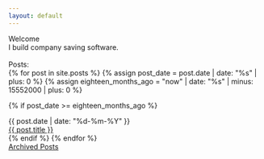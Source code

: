 ```yaml
---
layout: default
---
```


<div class="main">
  <div class="title">Welcome</div>
  <div>I build company saving software.</div>
  <br>
  <div class="main-posts title">Posts:</div>
  {% for post in site.posts %}
  {% assign post_date = post.date | date: "%s" | plus: 0 %}
  {% assign eighteen_months_ago = "now" | date: "%s" | minus: 15552000 | plus: 0 %}

  {% if post_date >= eighteen_months_ago %}
  <div class='post-row'>
    <div class='column-date'>{{ post.date | date: "%d-%m-%Y" }}</div>
    <div class='column-title'><a href="{{ post.url }}">{{ post.title }}</a></div>
  </div>
  {% endif %}
  {% endfor %}
</div>

<div><a href="/archive">Archived Posts</a></div>